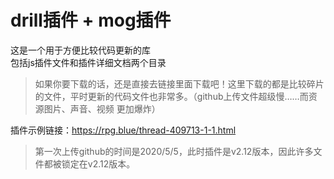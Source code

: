 # drill插件 + mog插件

这是一个用于方便比较代码更新的库<br>
包括js插件文件和插件详细文档两个目录<br>

>如果你要下载的话，还是直接去链接里面下载吧！这里下载的都是比较碎片的文件，平时更新的代码文件也非常多。（github上传文件超级慢……而资源图片、声音、视频 更加爆炸）

插件示例链接：<https://rpg.blue/thread-409713-1-1.html>

>第一次上传github的时间是2020/5/5，此时插件是v2.12版本，因此许多文件都被锁定在v2.12版本。
